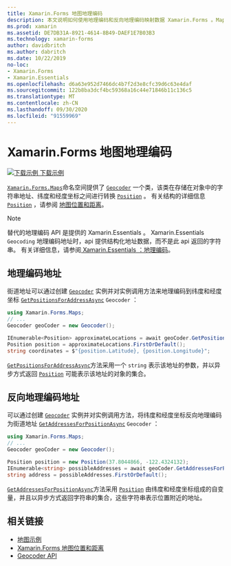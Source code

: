 ```yaml
---
title: Xamarin.Forms 地图地理编码
description: 本文说明如何使用地理编码和反向地理编码映射数据 Xamarin.Forms 。Maps Geocoder 类。
ms.prod: xamarin
ms.assetid: DE7DB31A-8921-4614-8B49-DAEF1E7B03B3
ms.technology: xamarin-forms
author: davidbritch
ms.author: dabritch
ms.date: 10/22/2019
no-loc:
- Xamarin.Forms
- Xamarin.Essentials
ms.openlocfilehash: d6a63e952d7466dc4b7f2d3e8cfc39d6c63e4daf
ms.sourcegitcommit: 122b8ba3dcf4bc59368a16c44e71846b11c136c5
ms.translationtype: MT
ms.contentlocale: zh-CN
ms.lasthandoff: 09/30/2020
ms.locfileid: "91559969"
---
```

# <a name="no-locxamarinforms-map-geocoding"></a>Xamarin.Forms 地图地理编码

[![下载示例](~/media/shared/download.png) 下载示例](https://docs.microsoft.com/samples/xamarin/xamarin-forms-samples/workingwithmaps)

[`Xamarin.Forms.Maps`](xref:Xamarin.Forms.Maps)命名空间提供了 [`Geocoder`](xref:Xamarin.Forms.Maps.Geocoder) 一个类，该类在存储在对象中的字符串地址、纬度和经度坐标之间进行转换 [`Position`](xref:Xamarin.Forms.Maps.Position) 。 有关结构的详细信息 [`Position`](xref:Xamarin.Forms.Maps.Position) ，请参阅 [地图位置和距离](position-distance.md)。

> [!NOTE]
> 替代的地理编码 API 是提供的 Xamarin.Essentials 。 Xamarin.Essentials `Geocoding` 地理编码地址时，api 提供结构化地址数据，而不是此 api 返回的字符串。 有关详细信息，请参阅[ Xamarin.Essentials ：地理编码](~/essentials/geocoding.md)。

## <a name="geocode-an-address"></a>地理编码地址

街道地址可以通过创建 [`Geocoder`](xref:Xamarin.Forms.Maps.Geocoder) 实例并对实例调用方法来地理编码到纬度和经度坐标 [`GetPositionsForAddressAsync`](xref:Xamarin.Forms.Maps.Geocoder.GetPositionsForAddressAsync*) `Geocoder` ：

```csharp
using Xamarin.Forms.Maps;
// ...
Geocoder geoCoder = new Geocoder();

IEnumerable<Position> approximateLocations = await geoCoder.GetPositionsForAddressAsync("Pacific Ave, San Francisco, California");
Position position = approximateLocations.FirstOrDefault();
string coordinates = $"{position.Latitude}, {position.Longitude}";
```

[`GetPositionsForAddressAsync`](xref:Xamarin.Forms.Maps.Geocoder.GetPositionsForAddressAsync*)方法采用一个 `string` 表示该地址的参数，并以异步方式返回 [`Position`](xref:Xamarin.Forms.Maps.Position) 可能表示该地址的对象的集合。

## <a name="reverse-geocode-an-address"></a>反向地理编码地址

可以通过创建 [`Geocoder`](xref:Xamarin.Forms.Maps.Geocoder) 实例并对实例调用方法，将纬度和经度坐标反向地理编码为街道地址 [`GetAddressesForPositionAsync`](xref:Xamarin.Forms.Maps.Geocoder.GetAddressesForPositionAsync*) `Geocoder` ：

```csharp
using Xamarin.Forms.Maps;
// ...
Geocoder geoCoder = new Geocoder();

Position position = new Position(37.8044866, -122.4324132);
IEnumerable<string> possibleAddresses = await geoCoder.GetAddressesForPositionAsync(position);
string address = possibleAddresses.FirstOrDefault();
```

[`GetAddressesForPositionAsync`](xref:Xamarin.Forms.Maps.Geocoder.GetAddressesForPositionAsync*)方法采用 [`Position`](xref:Xamarin.Forms.Maps.Position) 由纬度和经度坐标组成的自变量，并且以异步方式返回字符串的集合，这些字符串表示位置附近的地址。

## <a name="related-links"></a>相关链接

- [地图示例](/samples/xamarin/xamarin-forms-samples/workingwithmaps)
- [Xamarin.Forms 地图位置和距离](position-distance.md)
- [Geocoder API](xref:Xamarin.Forms.Maps.Geocoder)